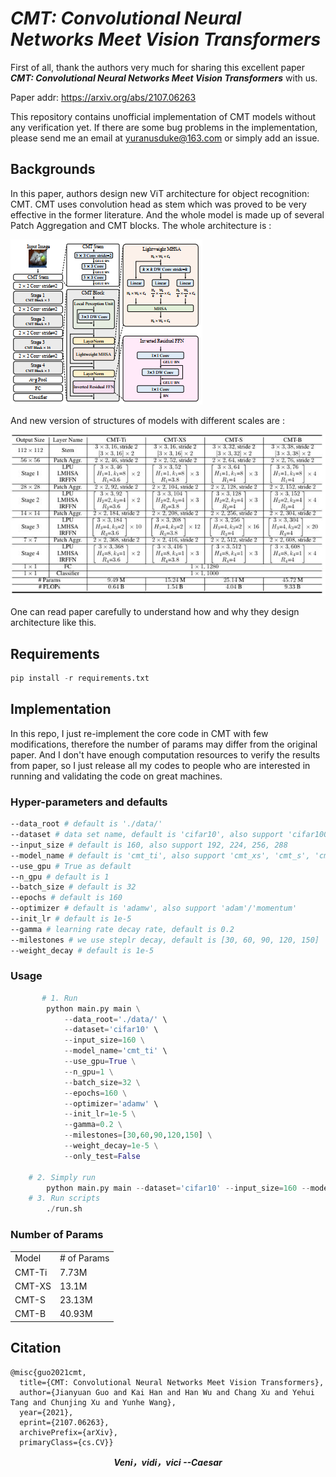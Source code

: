 #  ***CMT: Convolutional Neural Networks Meet Vision Transformers***

First of all, thank the authors very much for sharing this excellent paper ***CMT: Convolutional Neural Networks Meet
Vision Transformers*** with us. 

Paper addr: https://arxiv.org/abs/2107.06263

This repository contains unofficial implementation of CMT models without any verification yet. If there are some bug problems in the 
implementation, please send me an email at yuranusduke@163.com or simply add an issue.

## Backgrounds
In this paper, authors design new ViT architecture for object recognition: CMT. CMT uses convolution head as stem
which was proved to be very effective in the former literature. And the whole model is made up of several Patch Aggregation and CMT blocks.
The whole architecture is :

![img](./README/model.png)

And new version of structures of models with different scales are :

![img](./README/structure.jpg)

One can read paper carefully to understand how and why they design architecture like this.

## Requirements

```Python
pip install -r requirements.txt 
```

## Implementation

In this repo, I just re-implement the core code in CMT with few modifications,
therefore the number of params may differ from the original paper. And I don't have enough 
computation resources to verify the results from paper, so I just release all my codes to people 
who are interested in running and validating the code on great machines.

### Hyper-parameters and defaults
```bash
--data_root # default is './data/'
--dataset # data set name, default is 'cifar10', also support 'cifar100' and 'imagenet'(which we don't experiment due to limited computation) and 'tiny_imagenet' and 'flowers', also 'cars'
--input_size # default is 160, also support 192, 224, 256, 288
--model_name # default is 'cmt_ti', also support 'cmt_xs', 'cmt_s', 'cmt_b'
--use_gpu # True as default
--n_gpu # default is 1
--batch_size # default is 32
--epochs # default is 160
--optimizer # default is 'adamw', also support 'adam'/'momentum'
--init_lr # default is 1e-5
--gamma # learning rate decay rate, default is 0.2
--milestones # we use steplr decay, default is [30, 60, 90, 120, 150]
--weight_decay # default is 1e-5
```

### Usage

```python
       # 1. Run 
        python main.py main \
            --data_root='./data/' \
            --dataset='cifar10' \
            --input_size=160 \
            --model_name='cmt_ti' \
            --use_gpu=True \
            --n_gpu=1 \
            --batch_size=32 \
            --epochs=160 \
            --optimizer='adamw' \
            --init_lr=1e-5 \
            --gamma=0.2 \
            --milestones=[30,60,90,120,150] \
            --weight_decay=1e-5 \
            --only_test=False

    # 2. Simply run
        python main.py main --dataset='cifar10' --input_size=160 --model_name='cmt_ti' --batch_size=32 --epochs=160  --only_test=False
    # 3. Run scripts
        ./run.sh
```

### Number of Params

<table>
    <tr>
        <td>Model</td>
        <td># of Params</td>
    </tr>
    <tr>
        <td rowspan="1">CMT-Ti</td>
        <td>7.73M</td>
    </tr>
    <tr>
        <td rowspan="1">CMT-XS</td>
        <td>13.1M</td>
    </tr>
    <tr>
        <td rowspan="1">CMT-S</td>
        <td>23.13M</td>
    </tr>
    <tr>
        <td rowspan="1">CMT-B</td>
        <td>40.93M</td>
    </tr>
</table>

## Citation

    @misc{guo2021cmt,
      title={CMT: Convolutional Neural Networks Meet Vision Transformers}, 
      author={Jianyuan Guo and Kai Han and Han Wu and Chang Xu and Yehui Tang and Chunjing Xu and Yunhe Wang},
      year={2021},
      eprint={2107.06263},
      archivePrefix={arXiv},
      primaryClass={cs.CV}}

***<center>Veni，vidi，vici --Caesar</center>***
